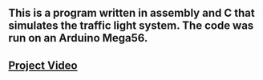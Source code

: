 ## This is a program written in assembly and C that simulates the traffic light system. The code was run on an Arduino Mega56.

## [Project Video](https://biteable.com/watch/3351933/fe88089bd3ff62408d0c09103380565d)
